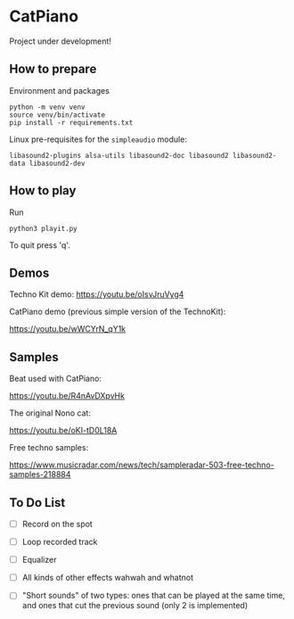 # CatPiano

Project under development!

## How to prepare

Environment and packages

```console
python -m venv venv
source venv/bin/activate
pip install -r requirements.txt
```

Linux pre-requisites for the ```simpleaudio``` module:

```
libasound2-plugins alsa-utils libasound2-doc libasound2 libasound2-data libasound2-dev
```

## How to play

Run 

```console
python3 playit.py
```

To quit press 'q'.

## Demos

Techno Kit demo: https://youtu.be/oIsvJruVyg4

CatPiano demo (previous simple version of the TechnoKit):

https://youtu.be/wWCYrN_qY1k



## Samples

Beat used with CatPiano:

https://youtu.be/R4nAvDXpvHk

The original Nono cat:

https://youtu.be/oKI-tD0L18A

Free techno samples:
 
https://www.musicradar.com/news/tech/sampleradar-503-free-techno-samples-218884


## To Do List


- [ ] Record on the spot

- [ ] Loop recorded track

- [ ] Equalizer

- [ ] All kinds of other effects wahwah and whatnot

- [ ] "Short sounds" of two types: ones that can be played at the same time, and ones that cut the previous sound (only 2 is implemented)
